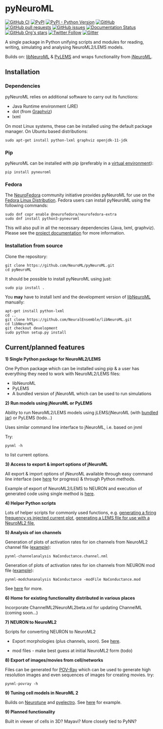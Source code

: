 pyNeuroML
=========

[![GitHub CI](https://github.com/NeuroML/pyNeuroML/actions/workflows/ci.yml/badge.svg)](https://github.com/NeuroML/pyNeuroML/actions/workflows/ci.yml)
[![PyPI](https://img.shields.io/pypi/v/pyNeuroML)](https://pypi.org/project/pyNeuroML/)
[![PyPI - Python Version](https://img.shields.io/pypi/pyversions/pyNeuroML)](https://pypi.org/project/pyNeuroML/)
[![GitHub](https://img.shields.io/github/license/NeuroML/pyNeuroML)](https://github.com/NeuroML/pyNeuroML/blob/master/LICENSE.lesser)
[![GitHub pull requests](https://img.shields.io/github/issues-pr/NeuroML/pyNeuroML)](https://github.com/NeuroML/pyNeuroML/pulls)
[![GitHub issues](https://img.shields.io/github/issues/NeuroML/pyNeuroML)](https://github.com/NeuroML/pyNeuroML/issues)
[![Documentation Status](https://readthedocs.org/projects/pyneuroml/badge/?version=latest)](https://pyneuroml.readthedocs.io/en/latest/?badge=latest)
[![GitHub Org's stars](https://img.shields.io/github/stars/NeuroML?style=social)](https://github.com/NeuroML)
[![Twitter Follow](https://img.shields.io/twitter/follow/NeuroML?style=social)](https://twitter.com/NeuroML)
[![Gitter](https://badges.gitter.im/NeuroML/community.svg)](https://gitter.im/NeuroML/community?utm_source=badge&utm_medium=badge&utm_campaign=pr-badge)

A single package in Python unifying scripts and modules for reading, writing, simulating and analysing NeuroML2/LEMS models.

Builds on: [libNeuroML](https://github.com/NeuralEnsemble/libNeuroML) & [PyLEMS](https://github.com/LEMS/pylems) and wraps functionality from [jNeuroML](https://github.com/NeuroML/jNeuroML).

Installation
------------

### Dependencies

pyNeuroML relies on additional software to carry out its functions:

- Java Runtime environment (JRE)
- dot (from [Graphviz](http://graphviz.org/))
- lxml

On most Linux systems, these can be installed using the default package manager.
On Ubuntu based distributions:

    sudo apt-get install python-lxml graphviz openjdk-11-jdk


### Pip

pyNeuroML can be installed with pip (preferably in a [virtual environment](https://docs.python.org/3/tutorial/venv.html)):

    pip install pyneuroml

### Fedora

The [NeuroFedora](https://neuro.fedoraproject.org) community initiative provides pyNeuroML for use on the [Fedora Linux Distribution](https://getfedora.org).
Fedora users can install pyNeuroML using the following commands:

    sudo dnf copr enable @neurofedora/neurofedora-extra
    sudo dnf install python3-pyneuroml

This will also pull in all the necessary dependencies (Java, lxml, graphviz).
Please see the [project documentation](https://docs.fedoraproject.org/en-US/neurofedora/copr/) for more information.

### Installation from source

Clone the repository:

    git clone https://github.com/NeuroML/pyNeuroML.git
    cd pyNeuroML

It should be possible to install pyNeuroML using just:

    sudo pip install .

You **may** have to install lxml and the development version of [libNeuroML](https://github.com/NeuralEnsemble/libNeuroML) manually:

    apt-get install python-lxml
    cd ..
    git clone https://github.com/NeuralEnsemble/libNeuroML.git
    cd libNeuroML
    git checkout development
    sudo python setup.py install


Current/planned features
------------------------

**1) Single Python package for NeuroML2/LEMS**

One Python package which can be installed using pip & a user has everything they need to work with NeuroML2/LEMS files:

- libNeuroML
- PyLEMS
- A bundled version of jNeuroML which can be used to run simulations

**2) Run models using jNeuroML or PyLEMS**

Ability to run NeuroML2/LEMS models using jLEMS/jNeuroML (with [bundled jar](https://github.com/NeuroML/pyNeuroML/tree/master/pyneuroml/lib)) or PyLEMS (todo...)

Uses similar command line interface to jNeuroML, i.e. based on jnml

Try:

    pynml -h

to list current options.


**3) Access to export & import options of jNeuroML**

All export & import options of jNeuroML available through easy command line interface (see [here](https://github.com/NeuroML/pyNeuroML/issues/21) for progress) & through Python methods.

Example of export of NeuroML2/LEMS to NEURON and execution of generated code using single method is [here](https://github.com/NeuroML/pyNeuroML/blob/master/examples/run_jneuroml_plot_matplotlib.py#L21).

**4) Helper Python scripts**

Lots of helper scripts for commonly used functions, e.g. [generating a firing frequency vs injected current plot](https://github.com/NeuroML/pyNeuroML/blob/master/pyneuroml/analysis/__init__.py#L8), [generating a LEMS file for use with a NeuroML2 file](https://github.com/NeuroML/pyNeuroML/blob/master/pyneuroml/lems/__init__.py),

**5) Analysis of ion channels**

Generation of plots of activation rates for ion channels from NeuroML2 channel file ([example](https://github.com/NeuroML/pyNeuroML/blob/master/examples/analyseNaNml2.sh)):

    pynml-channelanalysis NaConductance.channel.nml

Generation of plots of activation rates for ion channels from NEURON mod file ([example](https://github.com/NeuroML/pyNeuroML/blob/master/examples/analyseNaMod.sh)):

    pynml-modchananalysis NaConductance -modFile NaConductance.mod

See [here](http://www.opensourcebrain.org/docs#Converting_To_NeuroML2) for more.

**6) Home for existing functionality distributed in various places**

Incorporate ChannelML2NeuroML2beta.xsl for updating ChannelML (coming soon...)

**7) NEURON to NeuroML2**

Scripts for converting NEURON to NeuroML2

- Export morphologies (plus channels, soon). See [here](https://github.com/NeuroML/pyNeuroML/blob/master/examples/export_neuroml2.py).

- mod files - make best guess at initial NeuroML2 form (todo)

**8) Export of images/movies from cell/networks**

Files can be generated for [POV-Ray](http://www.povray.org/) which can be used to generate high resolution images and even sequences of images for creating movies. try:

    pynml-povray -h

**9) Tuning cell models in NeuroML 2**

Builds on [Neurotune](https://github.com/NeuralEnsemble/neurotune) and [pyelectro](https://github.com/NeuralEnsemble/pyelectro). See [here](https://github.com/NeuroML/pyNeuroML/blob/master/examples/tuneHHCell.py) for example.

**9) Planned functionality**

Built in viewer of cells in 3D? Mayavi?
More closely tied to PyNN?
